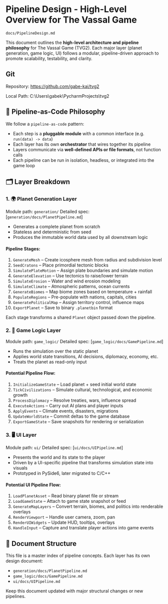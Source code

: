 # Pipeline Design - High-Level Overview for The Vassal Game

`docs/PipelineDesign.md`

This document outlines the **high-level architecture and pipeline philosophy** for The Vassal Game (TVG2). Each major layer (planet generation, game logic, UI) follows a modular, pipeline-driven approach to promote scalability, testability, and clarity.

## Git
Repository: https://github.com/gabe-kai/tvg2

Local Path: C:\Users\gabek\PycharmProjects\tvg2

## 🧩 Pipeline-as-Code Philosophy

We follow a `pipeline-as-code` pattern:
- Each step is a **pluggable module** with a common interface (e.g. `run(data) -> data`)
- Each layer has its own **orchestrator** that wires together its pipeline
- Layers communicate via **well-defined APIs or file formats**, not function calls
- Each pipeline can be run in isolation, headless, or integrated into the game loop


## 🗂️ Layer Breakdown

### 1. 🌍 Planet Generation Layer
Module path: `generation/`
Detailed spec: [`generation/docs/PlanetPipeline.md`]

- Generates a complete planet from scratch
- Stateless and deterministic from seed
- Produces the immutable world data used by all downstream logic

#### Pipeline Stages:
1. `GenerateMesh` – Create icosphere mesh from radius and subdivision level
2. `SeedCratons` – Place primordial tectonic blocks
3. `SimulatePlateMotion` – Assign plate boundaries and simulate motion
4. `GenerateElevation` – Use tectonics to raise/lower terrain
5. `SimulateErosion` – Water and wind erosion modeling
6. `SimulateClimate` – Atmospheric patterns, ocean currents
7. `GenerateBiomes` – Map biome zones based on temperature + rainfall
8. `PopulateRegions` – Pre-populate with nations, capitals, cities
9. `GeneratePoliticalMap` – Assign territory control, influence maps
10. `ExportPlanet` – Save to binary `.planetbin` format

Each stage transforms a shared `Planet` object passed down the pipeline.


### 2. 🧠 Game Logic Layer
Module path: `game_logic/`
Detailed spec: [`game_logic/docs/GamePipeline.md`]

- Runs the simulation over the static planet
- Applies world state transitions, AI decisions, diplomacy, economy, etc.
- Treats the planet as read-only input

#### Potential Pipeline Flow:
1. `InitializeGameState` – Load planet + seed initial world state
2. `TickCivilizations` – Simulate cultural, technological, and economic growth
3. `ProcessDiplomacy` – Resolve treaties, wars, influence spread
4. `ExecuteActions` – Carry out AI plans and player inputs
5. `ApplyEvents` – Climate events, disasters, migrations
6. `UpdateWorldState` – Commit deltas to the game database
7. `ExportGameState` – Save snapshots for rendering or serialization


### 3. 🖥️ UI Layer
Module path: `ui/`
Detailed spec: [`ui/docs/UIPipeline.md`]

- Presents the world and its state to the player
- Driven by a UI-specific pipeline that transforms simulation state into visuals
- Prototyped in PySide6, later migrated to C/C++

#### Potential UI Pipeline Flow:
1. `LoadPlanetAsset` – Read binary planet file or stream
2. `LoadGameState` – Attach to game state snapshot or feed
3. `GenerateMapLayers` – Convert terrain, biomes, and politics into renderable overlays
4. `RenderViewport` – Handle user camera, zoom, pan
5. `RenderUIWidgets` – Update HUD, tooltips, overlays
6. `HandleInput` – Capture and translate player actions into game events


## 📎 Document Structure

This file is a master index of pipeline concepts. Each layer has its own design document:
- `generation/docs/PlanetPipeline.md`
- `game_logic/docs/GamePipeline.md`
- `ui/docs/UIPipeline.md`

Keep this document updated with major structural changes or new pipelines.
